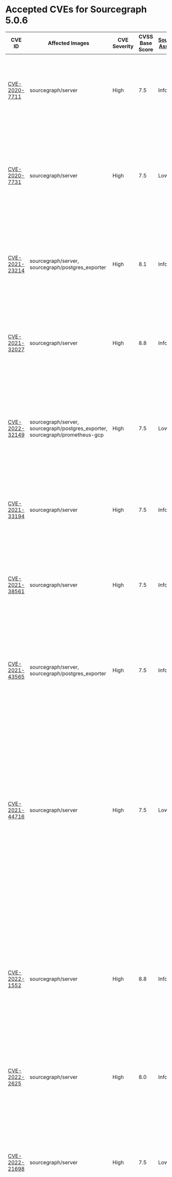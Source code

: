 # Accepted CVEs for Sourcegraph 5.0.6

| CVE ID                                                                                    | Affected Images                                                                                                                                                                                                                                      | CVE Severity | CVSS Base Score | [Sourcegraph Assessment](../../../engineering/dev/policies/vulnerability-management-policy.md#severity-levels) | CVSS Environmental Score | Details                                                                                                                                                                                                                                                                                                                                                                                                  |
| ----------------------------------------------------------------------------------------- | ---------------------------------------------------------------------------------------------------------------------------------------------------------------------------------------------------------------------------------------------------- | ------------ | --------------- | -------------------------------------------------------------------------------------------------------------- | ------------------------ | -------------------------------------------------------------------------------------------------------------------------------------------------------------------------------------------------------------------------------------------------------------------------------------------------------------------------------------------------------------------------------------------------------- |
| [CVE-2020-7711](https://github.com/advisories/GHSA-mqqv-chpx-vq25)                        | sourcegraph/server                                                                                                                                                                                                                                   | High         | 7.5             | Info                                                                                                           | 0                        | This report is a false positive reported by some scanners – the version of the library used by Sourcegraph and its dependencies is not affected by this issue.                                                                                                                                                                                                                                           |
| [CVE-2020-7731](https://github.com/advisories/GHSA-gq5r-cc4w-g8xf)                        | sourcegraph/server                                                                                                                                                                                                                                   | High         | 7.5             | Low                                                                                                            | 3.2                      | This is a denial of service vulnerability that can affect Sourcegraph instances where SAML2 is configured as an authProvider. The availability impact of exploitation would be limited.                                                                                                                                                                                                                  |
| [CVE-2021-23214](https://github.com/advisories/GHSA-467w-rrqc-395f)                       | sourcegraph/server, sourcegraph/postgres_exporter                                                                                                                                                                                                    | High         | 8.1             | Info                                                                                                           | 0                        | Some vulnerability scanners fingerprint this image as containing PostgreSQL 12.9, while the image actually contains 12.10. This finding is a false positive.                                                                                                                                                                                                                                             |
| [CVE-2021-32027](https://github.com/advisories/GHSA-8rj6-p58w-wpr2)                       | sourcegraph/server                                                                                                                                                                                                                                   | High         | 8.8             | Info                                                                                                           | 0                        | Some vulnerability scanners fingerprint this image as containing PostgreSQL 12.7, while the image actually contains 12.10. This finding is a false positive.                                                                                                                                                                                                                                             |
| [CVE-2022-32149](https://access.redhat.com/security/cve/CVE-2022-32149)                   | sourcegraph/server, sourcegraph/postgres_exporter, sourcegraph/prometheus-gcp                                                                                                                                                                        | High         | 7.5             | Low                                                                                                            | 1.7                      | This affects `x/text` and is fixed in our frontend image. The other images this issue is present in, are not affected as there’s no way for an actor to send arbitrary language headers.                                                                                                                                                                                                                 |
| [CVE-2021-33194](https://nvd.nist.gov/vuln/detail/CVE-2021-33194)                         | sourcegraph/server                                                                                                                                                                                                                                   | High         | 7.5             | Info                                                                                                           | 0                        | The CVE affects HTML parsers, specifically the `ParseFragment` function. The affected dependencies don't [use the function](https://sourcegraph.com/search?q=context:global+repo:google/cadvisor%7Cgrafana/grafana%24+ParseFragment&patternType=lucky) nor [import the library](https://sourcegraph.com/search?q=context:global+repo:google/cadvisor%7Cgrafana/grafana%24+x/net/html&patternType=lucky). |
| [CVE-2021-38561](https://access.redhat.com/security/cve/CVE-2021-38561)                   | sourcegraph/server                                                                                                                                                                                                                                   | High         | 7.5             | Info                                                                                                           | 0                        | The CVE affects application parsing language tag using the affected library. [Neither of the Sourcegraph dependencies use `x/text` to parse arbitrary language tags](https://sourcegraph.com/search?q=context:global+repo:google/cadvisor%7Cgrafana/grafana%24+x/text&patternType=literal).                                                                                                              |
| [CVE-2021-43565](https://github.com/advisories/GHSA-gwc9-m7rh-j2ww)                       | sourcegraph/server, sourcegraph/postgres_exporter                                                                                                                                                                                                    | High         | 7.5             | Info                                                                                                           | 0                        | This vulnerability is reported in dependencies included by Sourcegraph. Sourcegraph itself doesn't use the vulnerable functionality, and is therefore not affected by the issue.                                                                                                                                                                                                                         |
| [CVE-2021-44716](https://nvd.nist.gov/vuln/detail/CVE-2021-44716)                         | sourcegraph/server                                                                                                                                                                                                                                   | High         | 7.5             | Low                                                                                                            | 3.1                      | In certain conditions, the monitoring functionality packaged with Sourcegraph (Grafana and cAdvisor) could be rendered temporarily inoperable via specially crafted HTTP/2 requests. Exploiting this vulnerability requires administrator-level access, and does not affect the core Sourcegraph functionality. Sourcegraph does not consider this issue a viable security threat to the product.        |
| [CVE-2022-1552](https://www.postgresql.org/support/security/CVE-2022-1552/)               | sourcegraph/server                                                                                                                                                                                                                                   | High         | 8.8             | Info                                                                                                           | 0                        | The vulnerability affects Postgres servers with multiple users where one user can bypass authorization controls and execute commands under a superuser identity. Sourcegraph runs Postgres with only the sg user, making the application not affected by this vulnerability.                                                                                                                             |
| [CVE-2022-2625](https://nvd.nist.gov/vuln/detail/CVE-2022-2625)                           | sourcegraph/server                                                                                                                                                                                                                                   | High         | 8.0             | Info                                                                                                           | 0                        | Sourcegraph's default permissions model means it is not vulnerable to this issue.                                                                                                                                                                                                                                                                                                                        |
| [CVE-2022-21698](https://nvd.nist.gov/vuln/detail/CVE-2022-21698)                         | sourcegraph/server                                                                                                                                                                                                                                   | High         | 7.5             | Low                                                                                                            | 3.6                      | The vulnerability affects several third party images shipped with Sourcegraph. However, it doesn't affect Sourcegraph directly directly and the third party services are not exposed via HTTP. Sourcegraph is not vulnerable to this vulnerability.                                                                                                                                                      |
| [CVE-2022-27191](https://nvd.nist.gov/vuln/detail/CVE-2022-27191)                         | sourcegraph/prometheus-gcp, sourcegraph/server, sourcegraph/postgres_exporter                                                                                                                                                                        | High         | 7.5             | Info                                                                                                           | 0                        | This vulnerability impacts SSH servers using the affected dependency. None of the affected images have ssh servers, much less using the dependency. Sourcegraph is not affected by this issue.                                                                                                                                                                                                           |
| [CVE-2022-27664](https://github.com/advisories/GHSA-69cg-p879-7622)                       | sourcegraph/prometheus-gcp, sourcegraph/server, sourcegraph/postgres_exporter                                                                                                                                                                        | High         | 7.5             | Low                                                                                                            | 1.7                      | This is a denial of service vulnerability that could affect the availability of Sourcegraph services in specific situations. As Sourcegraph is run as an internal service, our assessment of the severity of this issue is Low.                                                                                                                                                                          |
| [CVE-2022-41912](https://github.com/crewjam/saml/security/advisories/GHSA-j2jp-wvqg-wc2g) | sourcegraph/server                                                                                                                                                                                                                                   | Critical     | 9.1             | Info                                                                                                           | 0                        | Sourcegraph does not use the functionality affected by this vulnerability.                                                                                                                                                                                                                                                                                                                               |
| [CVE-2022-28948](https://access.redhat.com/security/cve/CVE-2022-28948)                   | sourcegraph/prometheus-gcp, sourcegraph/server                                                                                                                                                                                                       | High         | 7.5             | Low                                                                                                            | 2.1                      | Sourcegraph is potentially vulnerable to this in the processing of Batch Changes. The possible impact is limited to the user executing the Batch Change thus not presenting any real risk to other users or the stability of the application.                                                                                                                                                            |
| [CVE-2023-24998](https://nvd.nist.gov/vuln/detail/CVE-2023-24998)                         | sourcegraph/blobstore, sourcegraph/server                                                                                                                                                                                                            | High         | 7.5             | Low                                                                                                            | 2.1                      | This is a denial of service vulnerability that could affect the availability of Sourcegraph services in specific situations. As Sourcegraph is run as an internal service, our assessment of the severity of this issue is Low.                                                                                                                                                                          |
| [CVE-2022-41723](https://cve.mitre.org/cgi-bin/cvename.cgi?name=CVE-2022-41723)           | sourcegraph/prometheus-gcp, sourcegraph/jaeger-agent, sourcegraph/prometheus, sourcegraph/node-exporter, sourcegraph/postgres_exporter, sourcegraph/jaeger-all-in-one, sourcegraph/cadvisor, sourcegraph/opentelemetry-collector, sourcegraph/server | High         | 7.5             | Low                                                                                                            | 2.1                      | This is a denial of service vulnerability that could affect the availability of Sourcegraph services in specific situations. This vulnerability can only affect via internal traffic within our application, not external access or unauthenticated user, and limited to the site-admin vector. Our assessment of the severity of this issue is Low.                                                     |
| [CVE-2023-27561](https://www.cve.org/CVERecord?id=CVE-2023-27561)                         | sourcegraph/cadvisor                                                                                                                                                                                                                                 | High         | 7.0             | Low                                                                                                            | 3.9                      | This vulnerability does not present additional risk for Sourcegraph deployments. Any admin with access to exploit this vulnerability would already have full control over the system.                                                                                                                                                                                                                    |
| [CVE-2023-28119](https://access.redhat.com/security/cve/CVE-2023-28119)                   | sourcegraph/server                                                                                                                                                                                                                                   | High         | 7.5             | Low                                                                                                            | 2.1                      | This is a denial of service vulnerability that could affect the availability of Sourcegraph services in specific situations. As Sourcegraph is run as an internal service, our assessment of the severity of this issue is Low.                                                                                                                                                                          |
| [CVE-2023-28840](https://access.redhat.com/security/cve/CVE-2023-28840)                   | sourcegraph/prometheus-gcp, sourcegraph/prometheus, sourcegraph/server, sourcegraph/cadvisor, sourcegraph/sg                                                                                                                                         | High         | 7.5             | Low                                                                                                            | 0                        | This vulnerability affects Docker Swarm overlay networks - Sourcegraph does not use this feature.                                                                                                                                                                                                                                                                                                        |
| [CVE-2023-2454](https://access.redhat.com/security/cve/CVE-2023-2454)                     | sourcegraph/server                                                                                                                                                                                                                                   | High         | 7.2             | Medium                                                                                                         | 6.7                      | This vulnerability requires access to the Postgres database with database-level CREATE privileges. The Sourcegraph database is not made externally accessible, limiting this to the site-admin vector. Our assessment of the severity of this issue is Medium.                                                                                                                                           |
| [CVE-2023-29491](https://nvd.nist.gov/vuln/detail/CVE-2023-29491)                         | sourcegraph/codeintel-db, sourcegraph/codeinsights-db                                                                                                                                                                                                | High         | 7.8             | Low                                                                                                            | 0.0                      | This is a vulnerability that can be used for privilege escalation when used this version of ncurses is used by a setuid binary. We are not vulnerable for this issue because we don't use setuid binaries in our deployments.                                                                                                                                                                            |
| [CVE-2023-28642](https://www.cve.org/CVERecord?id=CVE-2023-28642)                         | sourcegraph/cadvisor                                                                                                                                                                                                                                 | High         | 7.8             | Low                                                                                                            | 0.0                      | This is a vulnerability that can be used to do an Improper Preservation of Permissions when AppArmor is used. We are not vulnerable for this issue because we don't use AppArmor in our deployments.                                                                                                                                                                                                     |
| [CVE-2023-28322](https://www.cve.org/CVERecord?id=CVE-2023-28322)                         | sourcegraph/search-indexer                                                                                                                                                                                                                           | Critical     | 9.1             | Info                                                                                                           | 0.0                      | This vulnerability is not applicable to the deployment as it doesn't reach out to unknown services.                                                                                                                                                                                                                                                                                                      |
| [CVE-2023-28319](https://www.cve.org/CVERecord?id=CVE-2023-28319)                         | sourcegraph/search-indexer                                                                                                                                                                                                                           | High         | 7.5             | Info                                                                                                           | 0.0                      | This vulnerability is not applicable to the deployment as it doesn't reach out to unknown services. We don't use `curl` to connect to SSH services.                                                                                                                                                                                                                                                      |
| [CVE-2023-28321](https://www.cve.org/CVERecord?id=CVE-2023-28321)                         | sourcegraph/search-indexer                                                                                                                                                                                                                           | High         | 7.5             | Info                                                                                                           | 0.0                      | This vulnerability is not applicable to the deployment as it doesn't reach out to unknown services.                                                                                                                                                                                                                                                                                                      |
| [CVE-2023-2650](https://www.cve.org/CVERecord?id=CVE-2023-2650)                           | sourcegraph/search-indexer, sourcegraph/indexed-searcher                                                                                                                                                                                             | High         | 7.5             | Info                                                                                                           | 0.0                      | The OpenSSL library is not used to for establishing TLS connections to unknown hosts.                                                                                                                                                                                                                                                                                                                    |
| [CVE-2022-46146](https://github.com/advisories/GHSA-7rg2-cxvp-9p7p)                       | sourcegraph/server, sourcegraph/postgres_exporter                                                                                                                                                                        | High         | 8.8             | Low                                                                                                            | 3.9                      | Sourcegraph's deployment model significantly reduces the risk of this vulnerability resulting in information leakage. Only admins with access to the infrastructure are able to exploit this.                                                                                                                                                                                                            |
| [CVE-2023-28840](https://access.redhat.com/security/cve/CVE-2023-28840)                       | sourcegraph/cadvisor                                                                                                                                                                        | High         | 8.7             | Info | 0.0                      | Only admins with access to the infrastructure are able to exploit this. Exploiting this vulnerability will not gain the actor more privileges, as they can already access the container.                                                                                                                                                                                                            |
| [CVE-2023-27561](https://access.redhat.com/security/cve/CVE-2023-27561)                       | sourcegraph/cadvisor                                                                                                                                                                        | High         | 7.0             | Info | 0.0                      | Only admins with access to the infrastructure can exploit this issue. Exploiting this vulnerability will not gain the actor more privileges, as they can already access the container.|
